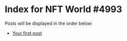 # Index for NFT World #4993
Posts will be displayed in the order below:

- [Your first post](./001-first.md)

